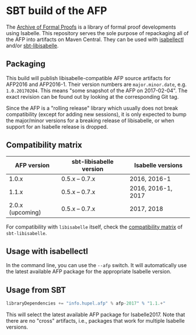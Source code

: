 # SBT build of the AFP

The [Archive of Formal Proofs](https://www.isa-afp.org/) is a library of formal proof developments using Isabelle.
This repository serves the sole purpose of repackaging all of the AFP into artifacts on Maven Central.
They can be used with [isabellectl](https://github.com/larsrh/libisabelle) and/or [sbt-libisabelle](https://github.com/larsrh/sbt-libisabelle/).

## Packaging

This build will publish libisabelle-compatible AFP source artifacts for AFP2016 and AFP2016-1.
Their version numbers are `major.minor.date`, e.g. `1.0.20170204`.
This means "some snapshot of the AFP on 2017-02-04".
The exact revision can be found out by looking at the corresponding Git tag.

Since the AFP is a "rolling release" library which usually does not break compatibility (except for adding new sessions), it is only expected to bump the major/minor versions for a breaking release of libisabelle, or when support for an Isabelle release is dropped.

## Compatibility matrix

| AFP version      | sbt-libisabelle version | Isabelle versions  |
| ---------------  | ----------------------- | ------------------ |
| 1.0.x            | 0.5.x – 0.7.x           | 2016, 2016-1       |
| 1.1.x            | 0.5.x – 0.7.x           | 2016, 2016-1, 2017 |
| 2.0.x (upcoming) | 0.5.x – 0.7.x           | 2017, 2018         |


For compatibility with `libisabelle` itself, check the [compatibility matrix](https://github.com/larsrh/sbt-libisabelle/#compatibility-matrix) of `sbt-libisabelle`.

## Usage with isabellectl

In the command line, you can use the `--afp` switch.
It will automatically use the latest available AFP package for the appropriate Isabelle version.

## Usage from SBT

```scala
libraryDependencies += "info.hupel.afp" % afp-2017" % "1.1.+"
```

This will select the latest available AFP package for Isabelle2017.
Note that there are no "cross" artifacts, i.e., packages that work for multiple Isabelle versions.
